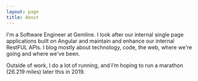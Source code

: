 ```yaml
---
layout: page
title: About
---
```


I'm a Software Engineer at Gemline. I look after our internal single page applications built on Angular and maintain and enhance our internal RestFUL APIs. I blog mostly about technology, code, the web, where we're going and where we've been.

Outside of work, I do a lot of running, and I’m hoping to run a marathon (26.219 miles) later this in 2019.

